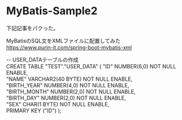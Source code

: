 # MyBatis-Sample2

下記記事をパクった。

MyBatisのSQL文をXMLファイルに配置してみた   
https://www.purin-it.com/spring-boot-mybatis-xml

-- USER_DATAテーブルの作成   
  CREATE TABLE "TEST"."USER_DATA"  (
  	"ID" NUMBER(6,0) NOT NULL ENABLE,  
	"NAME" VARCHAR2(40 BYTE) NOT NULL ENABLE,  
	"BIRTH_YEAR" NUMBER(4,0) NOT NULL ENABLE,  
	"BIRTH_MONTH" NUMBER(2,0) NOT NULL ENABLE,  
	"BIRTH_DAY" NUMBER(2,0) NOT NULL ENABLE,  
	"SEX" CHAR(1 BYTE) NOT NULL ENABLE,  
	 PRIMARY KEY ("ID")  );

